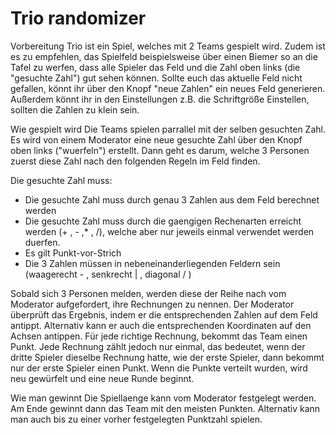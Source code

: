 # Trio randomizer
 
Vorbereitung
Trio ist ein Spiel, welches mit 2 Teams gespielt wird. Zudem ist es zu empfehlen, das Spielfeld beispielsweise über einen Biemer so an die Tafel zu werfen, dass alle Spieler das Feld und die Zahl oben links (die "gesuchte Zahl") gut sehen können. Sollte euch das aktuelle Feld nicht gefallen, könnt ihr über den Knopf "neue Zahlen" ein neues Feld generieren. Außerdem könnt ihr in den Einstellungen z.B. die Schriftgröße Einstellen, sollten die Zahlen zu klein sein.

Wie gespielt wird
Die Teams spielen parrallel mit der selben gesuchten Zahl. Es wird von einem Moderator eine neue gesuchte Zahl über den Knopf oben links ("wuerfeln") erstellt. Dann geht es darum, welche 3 Personen zuerst diese Zahl nach den folgenden Regeln im Feld finden.

Die gesuchte Zahl muss:
- Die gesuchte Zahl muss durch genau 3 Zahlen aus dem Feld berechnet werden
- Die gesuchte Zahl muss durch die gaengigen Rechenarten erreicht werden (+ , - ,* , /), welche aber nur jeweils einmal verwendet werden duerfen.
- Es gilt Punkt-vor-Strich
- Die 3 Zahlen müssen in nebeneinanderliegenden Feldern sein (waagerecht - , senkrecht | , diagonal / \)

Sobald sich 3 Personen melden, werden diese der Reihe nach vom Moderator aufgefordert, ihre Rechnungen zu nennen. Der Moderator überprüft das Ergebnis, indem er die entsprechenden Zahlen auf dem Feld antippt. Alternativ kann er auch die entsprechenden Koordinaten auf den Achsen antippen. Für jede richtige Rechnung, bekommt das Team einen Punkt. Jede Rechnung zählt jedoch nur einmal, das bedeutet, wenn der dritte Spieler dieselbe Rechnung hatte, wie der erste Spieler, dann bekommt nur der erste Spieler einen Punkt. Wenn die Punkte verteilt wurden, wird neu gewürfelt und eine neue Runde beginnt.

Wie man gewinnt
Die Spiellaenge kann vom Moderator festgelegt werden. Am Ende gewinnt dann das Team mit den meisten Punkten. Alternativ kann man auch bis zu einer vorher festgelegten Punktzahl spielen.</p>